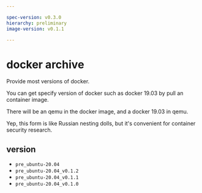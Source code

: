 ```yaml
---

spec-version: v0.3.0
hierarchy: preliminary
image-version: v0.1.1

---
```


# docker archive

Provide most versions of docker. 

You can get specify version of docker such as docker 19.03 by pull an container image.

There will be an qemu in the docker image, and a docker 19.03 in qemu.

Yep, this form is like Russian nesting dolls, but it's convenient for container security research.

## version

* `pre_ubuntu-20.04`
* `pre_ubuntu-20.04_v0.1.2`
* `pre_ubuntu-20.04_v0.1.1`
* `pre_ubuntu-20.04_v0.1.0`
